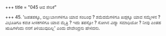 +++
title = "045 ಆವ ಸೇರಿಕೆ"

+++
45. 'ಜಪತಪಕ್ಕೂ, ಬಿಲ್ಲುಬಾಣಗಳಿಗೂ ಯಾವ ಸಂಬಂಧ ? ಶಮೆದಮೆಗಳಿಗೂ ಖಡ್ಗಕ್ಕೂ ಯಾವ ಸಮ್ಮೇಳನ ? ವಿಭೂತಿಗೂ ಕವಚ ಸೀಸಕಗಳಿಗೂ ಯಾವ ಮೈತ್ರಿ ? ಇದು ತಪಸ್ಸೋ ? ಸೋಗಿನ ವಿದ್ಯಾ ಸಮಾಧಿಯೋ ? ನೀವು ಎಂತಹ ಋಷಿಗಳೆಂದು ನನಗೆ ತಿಳಿಯುವುದಿಲ್ಲ' ಎಂದು ದೇವೇಂದ್ರನು ಹೇಳಿದನು.